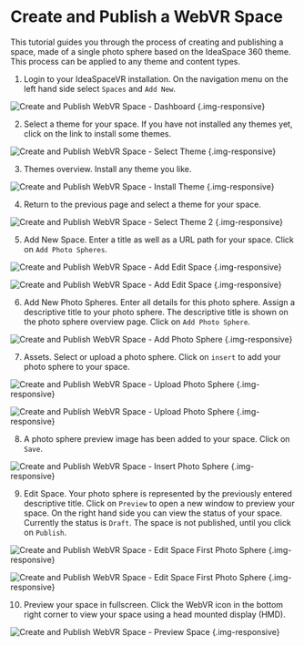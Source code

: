 # Create and Publish a WebVR Space 

This tutorial guides you through the process of creating and publishing a space, made of a single photo sphere based on the IdeaSpace 360 theme. This process can be applied to any theme and content types. 

1. Login to your IdeaSpaceVR installation. On the navigation menu on the left hand side select `Spaces` and `Add New`.
 
  ![Create and Publish WebVR Space - Dashboard](/assets/documentation/images/create-publish-webvr-space-dashboard.png "Create and Publish WebVR Space - Dashboard") {.img-responsive}

2. Select a theme for your space. If you have not installed any themes yet, click on the link to install some themes. 

  ![Create and Publish WebVR Space - Select Theme](/assets/documentation/images/create-publish-webvr-space-select-theme.png "Create and Publish WebVR Space - Select Theme") {.img-responsive}

3. Themes overview. Install any theme you like.

  ![Create and Publish WebVR Space - Install Theme](/assets/documentation/images/create-publish-webvr-space-install-theme.png "Create and Publish WebVR Space - Install Theme") {.img-responsive}

4. Return to the previous page and select a theme for your space.  

  ![Create and Publish WebVR Space - Select Theme 2](/assets/documentation/images/create-publish-webvr-space-select-theme-2.png "Create and Publish WebVR Space - Select Theme 2") {.img-responsive}

5. Add New Space. Enter a title as well as a URL path for your space. Click on `Add Photo Spheres`.

  ![Create and Publish WebVR Space - Add Edit Space](/assets/documentation/images/create-publish-webvr-space-add-edit-space.png "Create and Publish WebVR Space - Add Edit Space") {.img-responsive}

  ![Create and Publish WebVR Space - Add Edit Space](/assets/documentation/images/create-publish-webvr-space-add-edit-space-2.png "Create and Publish WebVR Space - Add Edit Space") {.img-responsive}

6. Add New Photo Spheres. Enter all details for this photo sphere. Assign a descriptive title to your photo sphere. The descriptive title is shown on the photo sphere overview page. Click on `Add Photo Sphere`. 

  ![Create and Publish WebVR Space - Add Photo Sphere](/assets/documentation/images/create-publish-webvr-space-add-photo-sphere.png "Create and Publish WebVR Space - Add Photo Sphere") {.img-responsive}

7. Assets. Select or upload a photo sphere. Click on `insert` to add your photo sphere to your space. 

  ![Create and Publish WebVR Space - Upload Photo Sphere](/assets/documentation/images/create-publish-webvr-space-upload-photo-sphere.png "Create and Publish WebVR Space - Upload Photo Sphere") {.img-responsive}

  ![Create and Publish WebVR Space - Upload Photo Sphere](/assets/documentation/images/create-publish-webvr-space-upload-photo-sphere-2.png "Create and Publish WebVR Space - Upload Photo Sphere") {.img-responsive}

8. A photo sphere preview image has been added to your space. Click on `Save`. 

  ![Create and Publish WebVR Space - Insert Photo Sphere](/assets/documentation/images/create-publish-webvr-space-insert-photo-sphere.png "Create and Publish WebVR Space - Insert Photo Sphere") {.img-responsive}

9. Edit Space. Your photo sphere is represented by the previously entered descriptive title. Click on `Preview` to open a new window to preview your space. On the right hand side you can view the status of your space. Currently the status is `Draft`. The space is not published, until you click on `Publish`.  

  ![Create and Publish WebVR Space - Edit Space First Photo Sphere](/assets/documentation/images/create-publish-webvr-space-edit-space-first-photosphere.png "Create and Publish WebVR Space - Edit Space First Photo Sphere") {.img-responsive}

  ![Create and Publish WebVR Space - Edit Space First Photo Sphere](/assets/documentation/images/create-publish-webvr-space-edit-space-first-photosphere-2.png "Create and Publish WebVR Space - Edit Space First Photo Sphere") {.img-responsive}

10. Preview your space in fullscreen. Click the WebVR icon in the bottom right corner to view your space using a head mounted display (HMD).

  ![Create and Publish WebVR Space - Preview Space](/assets/documentation/images/create-publish-webvr-space-preview-space.png "Create and Publish WebVR Space - Preview Space") {.img-responsive}





